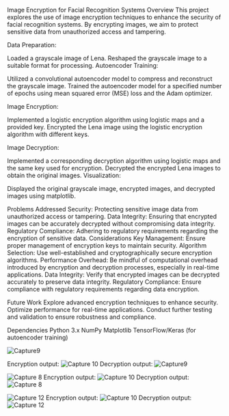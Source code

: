 Image Encryption for Facial Recognition Systems
Overview
This project explores the use of image encryption techniques to enhance the security of facial recognition systems. By encrypting images, we aim to protect sensitive data from unauthorized access and tampering.


Data Preparation:

Loaded a grayscale image of Lena.
Reshaped the grayscale image to a suitable format for processing.
Autoencoder Training:

Utilized a convolutional autoencoder model to compress and reconstruct the grayscale image.
Trained the autoencoder model for a specified number of epochs using mean squared error (MSE) loss and the Adam optimizer.

Image Encryption:

Implemented a logistic encryption algorithm using logistic maps and a provided key.
Encrypted the Lena image using the logistic encryption algorithm with different keys.

Image Decryption:

Implemented a corresponding decryption algorithm using logistic maps and the same key used for encryption.
Decrypted the encrypted Lena images to obtain the original images.
Visualization:

Displayed the original grayscale image, encrypted images, and decrypted images using matplotlib.

Problems Addressed
Security: Protecting sensitive image data from unauthorized access or tampering.
Data Integrity: Ensuring that encrypted images can be accurately decrypted without compromising data integrity.
Regulatory Compliance: Adhering to regulatory requirements regarding the encryption of sensitive data.
Considerations
Key Management: Ensure proper management of encryption keys to maintain security.
Algorithm Selection: Use well-established and cryptographically secure encryption algorithms.
Performance Overhead: Be mindful of computational overhead introduced by encryption and decryption processes, especially in real-time applications.
Data Integrity: Verify that encrypted images can be decrypted accurately to preserve data integrity.
Regulatory Compliance: Ensure compliance with regulatory requirements regarding data encryption.


Future Work
Explore advanced encryption techniques to enhance security.
Optimize performance for real-time applications.
Conduct further testing and validation to ensure robustness and compliance.


Dependencies
Python 3.x
NumPy
Matplotlib
TensorFlow/Keras (for autoencoder training)

![Capture9](https://github.com/Rustyryan-11/Projects/assets/44802832/3e716ed3-fd8e-45ce-94fe-4090177638e4)

Encryption output:
![Capture 10](https://github.com/Rustyryan-11/Projects/assets/44802832/65d10968-7289-48b8-830f-1ff396f6928d)
Decryption output:
![Capture9](https://github.com/Rustyryan-11/Projects/assets/44802832/3e716ed3-fd8e-45ce-94fe-4090177638e4)

![Capture  8](https://github.com/Rustyryan-11/Projects/assets/44802832/42c09de0-7d93-40b2-a9f1-66b36846e322)
Encryption output:
![Capture 10](https://github.com/Rustyryan-11/Projects/assets/44802832/65d10968-7289-48b8-830f-1ff396f6928d)
Decryption output:
![Capture  8](https://github.com/Rustyryan-11/Projects/assets/44802832/42c09de0-7d93-40b2-a9f1-66b36846e322)


![Capture 12](https://github.com/Rustyryan-11/Projects/assets/44802832/9abdd0c2-8298-4901-b168-0b41690a7680)
Encryption output:
![Capture 10](https://github.com/Rustyryan-11/Projects/assets/44802832/65d10968-7289-48b8-830f-1ff396f6928d)
Decryption output:
![Capture 12](https://github.com/Rustyryan-11/Projects/assets/44802832/9abdd0c2-8298-4901-b168-0b41690a7680)
